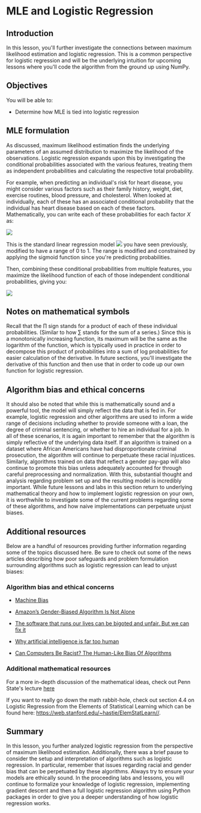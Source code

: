 
# MLE and Logistic Regression

## Introduction

In this lesson, you'll further investigate the connections between maximum likelihood estimation and logistic regression. This is a common perspective for logistic regression and will be the underlying intuition for upcoming lessons where you'll code the algorithm from the ground up using NumPy.

## Objectives

You will be able to: 

- Determine how MLE is tied into logistic regression 

## MLE formulation

As discussed, maximum likelihood estimation finds the underlying parameters of an assumed distribution to maximize the likelihood of the observations. Logistic regression expands upon this by investigating the conditional probabilities associated with the various features, treating them as independent probabilities and calculating the respective total probability.  

For example, when predicting an individual's risk for heart disease, you might consider various factors such as their family history, weight, diet, exercise routines, blood pressure, and cholesterol. When looked at individually, each of these has an associated conditional probability that the individual has heart disease based on each of these factors. Mathematically, you can write each of these probabilities for each factor $X$ as:

<img src="https://render.githubusercontent.com/render/math?math=\pi_i = Pr(Y_i = 1|X_i = x_i)=\dfrac{\text{exp}(\beta_0 %2B \beta_1 x_i)}{1 %2B \text{exp}(\beta_0 %2B \beta_1 x_i)}">

This is the standard linear regression model <img src="https://render.githubusercontent.com/render/math?math=(\beta_0%2B\beta_1 x_i)"> you have seen previously, modified to have a range of 0 to 1. The range is modified and constrained by applying the sigmoid function since you're predicting probabilities.

Then, combining these conditional probabilities from multiple features, you maximize the likelihood function of each of those independent conditional probabilities, giving you:  

<img src="https://render.githubusercontent.com/render/math?math= L(\beta_0,\beta_1)=\prod\pi_i^{y_i}(1-\pi_i)^{n_i-y_i}=\prod\dfrac{\text{exp}\{y_i(\beta_0 %2B \beta_1x_i)\}}{1%2B\text{exp}(\beta_0 %2B \beta\_1x\_i)}">  


## Notes on mathematical symbols

Recall that the $\prod$ sign stands for a product of each of these individual probabilities. (Similar to how $\sum$ stands for the sum of a series.) Since this is a monotonically increasing function, its maximum will be the same as the logarithm of the function, which is typically used in practice in order to decompose this product of probabilities into a sum of log probabilities for easier calculation of the derivative. In future sections, you'll investigate the derivative of this function and then use that in order to code up our own function for logistic regression.  

## Algorithm bias and ethical concerns

It should also be noted that while this is mathematically sound and a powerful tool, the model will simply reflect the data that is fed in. For example, logistic regression and other algorithms are used to inform a wide range of decisions including whether to provide someone with a loan, the degree of criminal sentencing, or whether to hire an individual for a job. In all of these scenarios, it is again important to remember that the algorithm is simply reflective of the underlying data itself. If an algorithm is trained on a dataset where African Americans have had disproportionate criminal prosecution, the algorithm will continue to perpetuate these racial injustices. Similarly, algorithms trained on data that reflect a gender pay-gap will also continue to promote this bias unless adequately accounted for through careful preprocessing and normalization. With this, substantial thought and analysis regarding problem set up and the resulting model is incredibly important. While future lessons and labs in this section return to underlying mathematical theory and how to implement logistic regression on your own, it is worthwhile to investigate some of the current problems regarding some of these algorithms, and how naive implementations can perpetuate unjust biases.

## Additional resources 

Below are a handful of resources providing further information regarding some of the topics discussed here. Be sure to check out some of the news articles describing how poor safeguards and problem formulation surrounding algorithms such as logistic regression can lead to unjust biases: 

### Algorithm bias and ethical concerns

- [Machine Bias](https://www.propublica.org/article/machine-bias-risk-assessments-in-criminal-sentencing)

- [Amazon’s Gender-Biased Algorithm Is Not Alone](https://www.bloomberg.com/opinion/articles/2018-10-16/amazon-s-gender-biased-algorithm-is-not-alone) 

- [The software that runs our lives can be bigoted and unfair. But we can fix it](https://www.bostonglobe.com/business/2017/12/21/the-software-that-runs-our-lives-can-bigoted-and-unfair-but-can-fix/RK4xG4gYxcVNVTIubeC1JI/story.html)  

- [Why artificial intelligence is far too human](https://www.bostonglobe.com/ideas/2017/07/07/why-artificial-intelligence-far-too-human/jvG77QR5xPbpwBL2ApAFAN/story.html)   

- [Can Computers Be Racist? The Human-Like Bias Of Algorithms](https://www.npr.org/2016/03/14/470427605/can-computers-be-racist-the-human-like-bias-of-algorithms)

### Additional mathematical resources
For a more in-depth discussion of the mathematical ideas, check out Penn State's lecture [here](https://onlinecourses.science.psu.edu/stat504/node/150/)

If you want to really go down the math rabbit-hole, check out section 4.4 on Logistic Regression from the Elements of Statistical Learning which can be found here: https://web.stanford.edu/~hastie/ElemStatLearn//.

## Summary

In this lesson, you further analyzed logistic regression from the perspective of maximum likelihood estimation. Additionally, there was a brief pause to consider the setup and interpretation of algorithms such as logistic regression. In particular, remember that issues regarding racial and gender bias that can be perpetuated by these algorithms. Always try to ensure your models are ethically sound. In the proceeding labs and lessons, you will continue to formalize your knowledge of logistic regression, implementing gradient descent and then a full logistic regression algorithm using Python packages in order to give you a deeper understanding of how logistic regression works.
